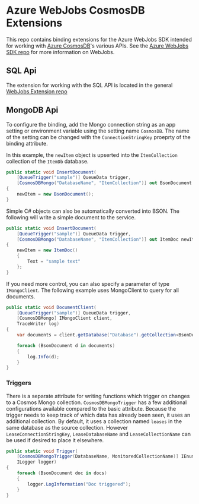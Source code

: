 # Azure WebJobs CosmosDB Extensions

This repo contains binding extensions for the Azure WebJobs SDK intended for working with [Azure CosmosDB](https://azure.microsoft.com/en-us/products/cosmos-db/)'s various APIs. See the [Azure WebJobs SDK repo](https://github.com/Azure/azure-webjobs-sdk) for more information on WebJobs.

## SQL Api

The extension for working with the SQL API is located in the general [WebJobs Extension repo](https://github.com/Azure/azure-webjobs-sdk-extensions#documentdb)

## MongoDB Api

To configure the binding, add the Mongo connection string as an app setting or environment variable using the setting name `CosmosDB`. The name of the setting can be changed with the `ConnectionStringKey` proeprty of the binding attribute.

In this example, the `newItem` object is upserted into the `ItemCollection` collection of the `ItemDb` database.

```csharp
public static void InsertDocument(
    [QueueTrigger("sample")] QueueData trigger,
    [CosmosDBMongo("DatabaseName", "ItemCollection")] out BsonDocument newItem)
{
    newItem = new BsonDocument();
}
```

Simple C# objects can also be automatically converted into BSON. The following will write a simple document to the service.

```csharp
public static void InsertDocument(
    [QueueTrigger("sample")] QueueData trigger,
    [CosmosDBMongo("DatabaseName", "ItemCollection")] out ItemDoc newItem)
{
    newItem = new ItemDoc()
    {
        Text = "sample text"
    };
}
```

If you need more control, you can also specify a parameter of type `IMongoClient`. The following example uses MongoClient to query for all documents.

```csharp
public static void DocumentClient(
    [QueueTrigger("sample")] QueueData trigger,
    [CosmosDBMongo] IMongoClient client,
    TraceWriter log)
{
    var documents = client.getDatabase("Database").getCollection<BsonDocument>("Collection").find();

    foreach (BsonDocument d in documents)
    {
        log.Info(d);
    }
}
```

### Triggers

There is a separate attribute for writing functions which trigger on changes to a Cosmos Mongo collection. `CosmosDBMongoTrigger` has a few additional configurations available compared to the basic attribute. Because the trigger needs to keep track of which data has already been seen, it uses an additional collection. By default, it uses a collection named `leases` in the same database as the source collection. However `LeaseConnectionStringKey`, `LeaseDatabaseName` and `LeaseCollectionName` can be used if desired to place it elsewhere.

```csharp
public static void Trigger(
    [CosmosDBMongoTrigger(DatabaseName, MonitoredCollectionName)] IEnumerable<BsonDocument> docs,
    ILogger logger)
{
    foreach (BsonDocument doc in docs)
    {
        logger.LogInformation("Doc triggered");
    }
}
```
